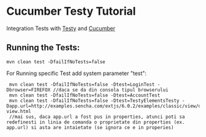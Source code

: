 # Cucumber Testy Tutorial

Integration Tests with [Testy](https://github.com/sdl/Testy) and [Cucumber](https://cucumber.io/)

## Running the Tests:

    mvn clean test -DfailIfNoTests=false
	
For Running specific Test add system parameter "test":
	 
	 mvn clean test -DfailIfNoTests=false -Dtest=LoginTest -Dbrowser=FIREFOX //daca se da din consola tipul browserului
	 mvn clean test -DfailIfNoTests=false -Dtest=AccountTest
	 mvn clean test -DfailIfNoTests=false -Dtest=TestyElementsTesty -Dapp.url=http://examples.sencha.com/extjs/6.0.2/examples/classic/view/data-view.html
	 //mai sus, daca app.url a fost pus in properties, atunci poti sa redefinesti in linia de comanda o proprietate din properties (ex. app.url) si asta are intaietate (se ignora ce e in properies)


